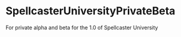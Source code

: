 # SpellcasterUniversityPrivateBeta
For private alpha and beta for the 1.0 of Spellcaster University
